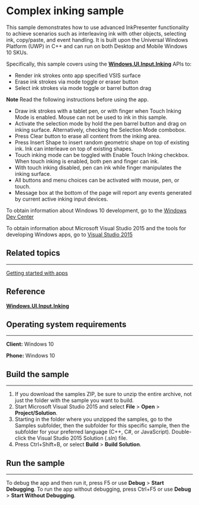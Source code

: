 <!---
  category: CustomUserInteractions Inking
  samplefwlink: http://go.microsoft.com/fwlink/p/?LinkId=620522
--->

# Complex inking sample

This sample demonstrates how to use advanced InkPresenter functionality to achieve scenarios such as interleaving ink with other objects, selecting ink, copy/paste, and event handling.  It is built upon the Universal Windows Platform (UWP) in C++ and can run on both Desktop and Mobile Windows 10 SKUs.

Specifically, this sample covers using the [**Windows.UI.Input.Inking**](http://msdn.microsoft.com/library/windows/apps/br208524) APIs to:
-   Render ink strokes onto app specified VSIS surface
-   Erase ink strokes via mode toggle or eraser button
-   Select ink strokes via mode toggle or barrel button drag

**Note**  Read the following instructions before using the app.

-   Draw ink strokes with a tablet pen, or with finger when Touch Inking Mode is enabled.  Mouse can not be used to ink in this sample.
-   Activate the selection mode by hold the pen barrel button and drag on inking surface.  Alternatively, checking the Selection Mode combobox.
-   Press Clear button to erase all content from the inking area.
-   Press Insert Shape to insert random geometric shape on top of existing ink.  Ink can interleave on top of existing shapes.
-   Touch inking mode can be toggled with Enable Touch Inking checkbox.  When touch inking is enabled, both pen and finger can ink.
-   With touch inking disabled, pen can ink while finger manipulates the inking surface.
-   All buttons and menu choices can be activated with mouse, pen, or touch.
-   Message box at the bottom of the page will report any events generated by current active inking input devices.

To obtain information about Windows 10 development, go to the [Windows Dev Center](http://go.microsoft.com/fwlink/?LinkID=532421)

To obtain information about Microsoft Visual Studio 2015 and the tools for developing Windows apps, go to [Visual Studio 2015](http://go.microsoft.com/fwlink/?LinkID=532422)

## Related topics
--------------

[Getting started with apps](http://msdn.microsoft.com/library/windows/apps/)

## Reference

[**Windows.UI.Input.Inking**](http://msdn.microsoft.com/library/windows/apps/br208524)

## Operating system requirements
-----------------------------

**Client:** Windows 10

**Phone:** Windows 10

## Build the sample
----------------

1. If you download the samples ZIP, be sure to unzip the entire archive, not just the folder with the sample you want to build. 
2. Start Microsoft Visual Studio 2015 and select **File** \> **Open** \> **Project/Solution**.
3. Starting in the folder where you unzipped the samples, go to the Samples subfolder, then the subfolder for this specific sample, then the subfolder for your preferred language (C++, C#, or JavaScript). Double-click the Visual Studio 2015 Solution (.sln) file.
4. Press Ctrl+Shift+B, or select **Build** \> **Build Solution**.

## Run the sample
--------------
To debug the app and then run it, press F5 or use **Debug** \> **Start Debugging**. To run the app without debugging, press Ctrl+F5 or use **Debug** \> **Start Without Debugging**.



